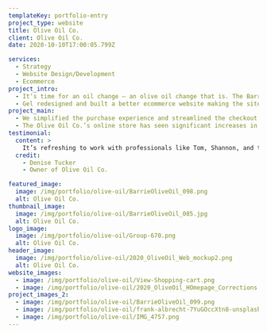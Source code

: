 ```yaml
---
templateKey: portfolio-entry
project_type: website
title: Olive Oil Co.
client: Olive Oil Co.
date: 2020-10-10T17:00:05.799Z

services:
  - Strategy
  - Website Design/Development
  - Ecommerce
project_intro:
  - It’s time for an oil change — an olive oil change that is. The Barrie Olive Oil Co. is a retailer that puts a premium on product quality and customer experience. With three locations, the marketing focus had been in-store. The pandemic forced the company to adapt, investing online to elevate their “fourth store” experience to ​better​serve their many new online shoppers.
  - Gel redesigned and built a better ecommerce website making the site more inspiring for the everyday cook with drool-worthy visuals and easier-to-find blog posts. We added a better search function so prospective customers could find and discover the products easier.
project_main:
  - We simplified the purchase experience and streamlined the checkout process to make purchasing quicker and easier. We used social proof to help customers make purchase decisions by featuring customer and product reviews throughout the site.
  - The Olive Oil Co.’s online store has seen significant increases in web traffic and conversions since the launch of the site which translates to greater revenue and profit. The website exceeded expectations and continues to deliver a better, more intuitive user experience that keeps the Olive Oil Co. customers coming back.
testimonial:
  content: >
    It’s refreshing to work with professionals like Tom, Shannon, and their team. Their collaborative approach and deep knowledge of brand marketing and customer experience have contributed greatly to the success of our new website—an impressive increase in both traffic and sales conversions.
  credit:
    - Denise Tucker
    - Owner of Olive Oil Co.

featured_image:
  image: /img/portfolio/olive-oil/BarrieOliveOil_098.png
  alt: Olive Oil Co.
thumbnail_image:
  image: /img/portfolio/olive-oil/BarrieOliveOil_085.jpg
  alt: Olive Oil Co.
logo_image:
  image: /img/portfolio/olive-oil/Group-670.png
  alt: Olive Oil Co.
header_image:
  image: /img/portfolio/olive-oil/2020_OliveOil_Web_mockup2.png
  alt: Olive Oil Co.
website_images:
  - image: /img/portfolio/olive-oil/View-Shopping-cart.png
  - image: /img/portfolio/olive-oil/2020_OliveOil_HOmepage_Corrections.png
project_images_2:
  - image: /img/portfolio/olive-oil/BarrieOliveOil_099.png
  - image: /img/portfolio/olive-oil/frank-albrecht-7YuGOccXtn8-unsplash.png
  - image: /img/portfolio/olive-oil/IMG_4757.png
---
```


